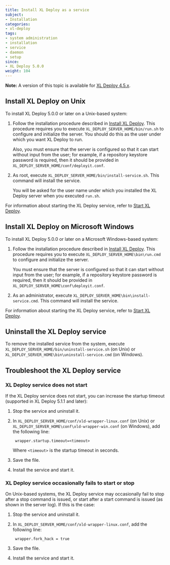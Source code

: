 ```yaml
---
title: Install XL Deploy as a service
subject:
- Installation
categories:
- xl-deploy
tags:
- system administration
- installation
- service
- daemon
- setup
since:
- XL Deploy 5.0.0
weight: 104
---
```


**Note:** A version of this topic is available for [XL Deploy 4.5.x](/xl-deploy/4.5.x/install-xl-deploy-as-a-service-4.5.html).

## Install XL Deploy on Unix

To install XL Deploy 5.0.0 or later on a Unix-based system:

1. Follow the installation procedure described in [Install XL Deploy](/xl-deploy/how-to/install-xl-deploy.html). This procedure requires you to execute `XL_DEPLOY_SERVER_HOME/bin/run.sh` to configure and initialize the server. You should do this as the user under which you want XL Deploy to run.

    Also, you must ensure that the server is configured so that it can start without input from the user; for example, if a repository keystore password is required, then it should be provided in `XL_DEPLOY_SERVER_HOME/conf/deployit.conf`.

1. As root, execute `XL_DEPLOY_SERVER_HOME/bin/install-service.sh`. This command will install the service.

    You will be asked for the user name under which you installed the XL Deploy server when you executed `run.sh`.

For information about starting the XL Deploy service, refer to [Start XL Deploy](/xl-deploy/how-to/start-xl-deploy.html).

## Install XL Deploy on Microsoft Windows

To install XL Deploy 5.0.0 or later on a Microsoft Windows-based system:

1. Follow the installation procedure described in [Install XL Deploy](/xl-deploy/how-to/install-xl-deploy.html). This procedure requires you to execute `XL_DEPLOY_SERVER_HOME\bin\run.cmd` to configure and initialize the server.

    You must ensure that the server is configured so that it can start without input from the user; for example, if a repository keystore password is required, then it should be provided in `XL_DEPLOY_SERVER_HOME\conf\deployit.conf`.

1. As an administrator, execute `XL_DEPLOY_SERVER_HOME\bin\install-service.cmd`. This command will install the service.

For information about starting the XL Deploy service, refer to [Start XL Deploy](/xl-deploy/how-to/start-xl-deploy.html).

## Uninstall the XL Deploy service

To remove the installed service from the system, execute `XL_DEPLOY_SERVER_HOME/bin/uninstall-service.sh` (on Unix) or `XL_DEPLOY_SERVER_HOME\bin\uninstall-service.cmd` (on Windows).

## Troubleshoot the XL Deploy service

### XL Deploy service does not start

If the XL Deploy service does not start, you can increase the startup timeout (supported in XL Deploy 5.1.1 and later):

1. Stop the service and uninstall it.
1. In `XL_DEPLOY_SERVER_HOME/conf/xld-wrapper-linux.conf` (on Unix) or `XL_DEPLOY_SERVER_HOME\conf\xld-wrapper-win.conf` (on Windows), add the following line:

        wrapper.startup.timeout=<timeout>

    Where `<timeout>` is the startup timeout in seconds.

1. Save the file.
1. Install the service and start it.

### XL Deploy service occasionally fails to start or stop

On Unix-based systems, the XL Deploy service may occasionally fail to stop after a stop command is issued, or start after a start command is issued (as shown in the server log). If this is the case:

1. Stop the service and uninstall it.
1. In `XL_DEPLOY_SERVER_HOME/conf/xld-wrapper-linux.conf`, add the following line:

        wrapper.fork_hack = true

1. Save the file.
1. Install the service and start it.
